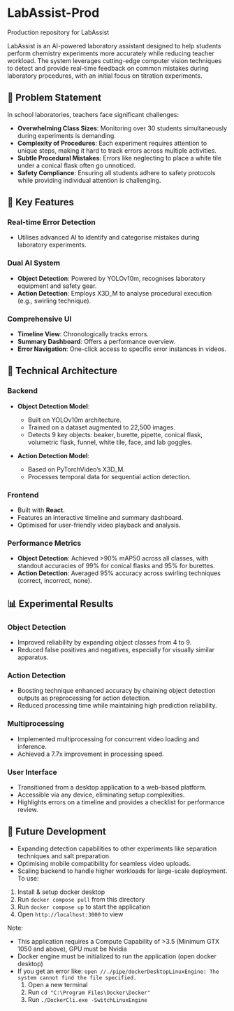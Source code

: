 # LabAssist-Prod
Production repository for LabAssist

LabAssist is an AI-powered laboratory assistant designed to help students perform chemistry experiments more accurately while reducing teacher workload. The system leverages cutting-edge computer vision techniques to detect and provide real-time feedback on common mistakes during laboratory procedures, with an initial focus on titration experiments.

## 🔬 Problem Statement

In school laboratories, teachers face significant challenges:

- **Overwhelming Class Sizes**: Monitoring over 30 students simultaneously during experiments is demanding.
- **Complexity of Procedures**: Each experiment requires attention to unique steps, making it hard to track errors across multiple activities.
- **Subtle Procedural Mistakes**: Errors like neglecting to place a white tile under a conical flask often go unnoticed.
- **Safety Compliance**: Ensuring all students adhere to safety protocols while providing individual attention is challenging.

## 🎯 Key Features

### Real-time Error Detection
- Utilises advanced AI to identify and categorise mistakes during laboratory experiments.

### Dual AI System
- **Object Detection**: Powered by YOLOv10m, recognises laboratory equipment and safety gear.
- **Action Detection**: Employs X3D_M to analyse procedural execution (e.g., swirling technique).

### Comprehensive UI
- **Timeline View**: Chronologically tracks errors.
- **Summary Dashboard**: Offers a performance overview.
- **Error Navigation**: One-click access to specific error instances in videos.

## 🤖 Technical Architecture

### Backend

- **Object Detection Model**: 
  - Built on YOLOv10m architecture.
  - Trained on a dataset augmented to 22,500 images.
  - Detects 9 key objects: beaker, burette, pipette, conical flask, volumetric flask, funnel, white tile, face, and lab goggles.

- **Action Detection Model**:
  - Based on PyTorchVideo’s X3D_M.
  - Processes temporal data for sequential action detection.

### Frontend

- Built with **React**.
- Features an interactive timeline and summary dashboard.
- Optimised for user-friendly video playback and analysis.

### Performance Metrics

- **Object Detection**: Achieved >90% mAP50 across all classes, with standout accuracies of 99% for conical flasks and 95% for burettes.
- **Action Detection**: Averaged 95% accuracy across swirling techniques (correct, incorrect, none).

## 📊 Experimental Results

### Object Detection
- Improved reliability by expanding object classes from 4 to 9.
- Reduced false positives and negatives, especially for visually similar apparatus.

### Action Detection
- Boosting technique enhanced accuracy by chaining object detection outputs as preprocessing for action detection.
- Reduced processing time while maintaining high prediction reliability.

### Multiprocessing
- Implemented multiprocessing for concurrent video loading and inference.
- Achieved a 7.7x improvement in processing speed.

### User Interface
- Transitioned from a desktop application to a web-based platform.
- Accessible via any device, eliminating setup complexities.
- Highlights errors on a timeline and provides a checklist for performance review.

## 🚀 Future Development

- Expanding detection capabilities to other experiments like separation techniques and salt preparation.
- Optimising mobile compatibility for seamless video uploads.
- Scaling backend to handle higher workloads for large-scale deployment.
To use:
1. Install & setup docker desktop
2. Run `docker compose pull` from this directory
3. Run `docker compose up` to start the application
4. Open `http://localhost:3000` to view

Note:
 - This application requires a Compute Capability of >3.5 (Minimum GTX 1050 and above), GPU must be Nvidia
 - Docker engine must be initialized to run the application (open docker desktop)
 - If you get an error like: `open //./pipe/dockerDesktopLinuxEngine: The system cannot find the file specified.`
    1. Open a new terminal
    2. Run `cd "C:\Program Files\Docker\Docker"`
    3. Run `./DockerCli.exe -SwitchLinuxEngine`
